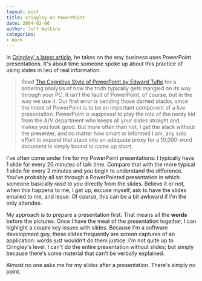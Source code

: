```yaml
---
layout: post
title: Cringley on PowerPoint
date: 2004-02-06
author: Jeff Watkins
categories:
- Work
---
```


<p>In <a
href="http://www.pbs.org/cringely/pulpit/pulpit20040205.html">Cringley'
s latest article</a>, he takes on the way business uses PowerPoint
presentations. It's about time someone spoke up about this practice of
using slides in lieu of real information.</p>
<blockquote
cite="http://www.pbs.org/cringely/pulpit/pulpit20040205.html">
	<p>Read <a href="http://www.edwardtufte.com/tufte/books_pp">The
	Cognitive Style of PowerPoint by Edward Tufte</a> for a sobering
	analysis of how the truth typically gets mangled on its way through
	your PC. It isn't the fault of PowerPoint, of course, but in the
	way we use it. Our first error is sending those darned stacks,
	since the intent of PowerPoint is to be an important component of a
	live presentation. PowerPoint is supposed to play the role of the
	nerdy kid from the A/V department who keeps all your slides
	straight and makes you look good. But more often than not, I get
	the stack without the presenter, and no matter how smart or
	informed I am, any solo effort to expand that stack into an
	adequate proxy for a 10,000-word document is simply bound to come
	up short.</p>
</blockquote>
<p>I've often come under fire for my PowerPoint presentations: I
typically have 1 slide for every 20 minutes of talk time. Compare that
with the more typical 1 slide for every 2 minutes and you begin to
understand the difference. You've probably all sat through a
PowerPointed presentation in which someone basically <i>read to you</i>
directly from the slides. Believe it or not, when this happens to me, I
get up, excuse myself, ask to have the slides emailed to me, and leave.
Of course, this can be a bit awkward if I'm the only attendee.</p>
<p>My approach is to prepare a presentation first. That means all the
<b>words</b> before the pictures. Once I have the meat of the
presentation together, I can highlight a couple key issues with slides.
Because I'm a software development guy, these slides frequently are
screen captures of an application: words just wouldn't do them justice.
I'm not quite up to Cringley's level. I can't do the entire
presentation without slides; but simply because there's some material
that can't be verbally explained.</p>
<p>Almost no one asks me for my slides after a presentation. There's
simply no point.</p>